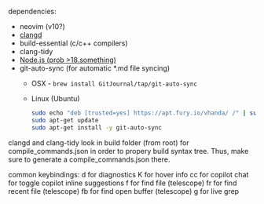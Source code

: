 dependencies:
  - neovim (v10?)
  - [clangd](https://clangd.llvm.org/installation)
  - build-essential (c/c++ compilers)
  - clang-tidy
  - [Node.js (prob >18.something)](https://nodejs.org/en/download/package-manager/)
  - git-auto-sync (for automatic *.md file syncing)
    * OSX - `brew install GitJournal/tap/git-auto-sync`
    * Linux (Ubuntu)
    
        ```bash
        sudo echo "deb [trusted=yes] https://apt.fury.io/vhanda/ /" | sudo tee /etc/apt/sources.list.d/git-auto-sync.list
        sudo apt-get update
        sudo apt-get install -y git-auto-sync
        ```



clangd and clang-tidy look in build folder (from root) for compile_commands.json in order to propery build syntax tree.
Thus, make sure to generate a compile_commands.json there.

common keybindings:
<leader>d for diagnostics
K for hover info
<leader>cc for copilot chat
<leader><Tab> for toggle copilot inline suggestions
<leader>f for find file (telescope)
<leader>fr for find recent file (telescope)
<leader>fb for find open buffer (telescope)
<leader>g for live grep
